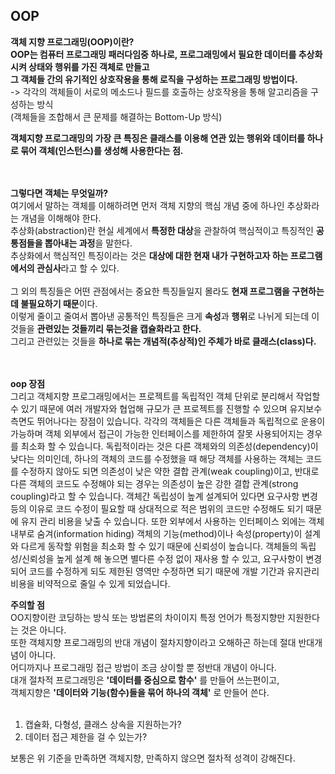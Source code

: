 ## OOP

**객체 지향 프로그래밍(OOP)이란?**<br>
**OOP는 컴퓨터 프로그래밍 패러다임중 하나로, 프로그래밍에서 필요한 데이터를 추상화시켜 상태와 행위를 가진 객체로 만들고<br>
그 객체들 간의 유기적인 상호작용을 통해 로직을 구성하는 프로그래밍 방법이다.**<br>
-> 각각의 객체들이 서로의 메소드나 필드를 호출하는 상호작용을 통해 알고리즘을 구성하는 방식<br>
(객체들을 조합해서 큰 문제를 해결하는 Bottom-Up 방식)<br>

**객체지향 프로그래밍의 가장 큰 특징은 클래스를 이용해 연관 있는 행위와 데이터를 하나로 묶어 객체(인스턴스)를 생성해 사용한다는 점.**<br> 
<br>
<br>

**그렇다면 객체는 무엇일까?**<br>
여기에서 말하는 객체를 이해하려면 먼저 객체 지향의 핵심 개념 중에 하나인 추상화라는 개념을 이해해야 한다.<br>
추상화(abstraction)란 현실 세계에서 **특정한 대상**을 관찰하여 핵심적이고 특징적인 **공통점들을 뽑아내는 과정**을 말한다.<br>
추상화에서 핵심적인 특징이라는 것은 **대상에 대한 현재 내가 구현하고자 하는 프로그램에서의 관심사**라고 할 수 있다.<br>  
그 외의 특징들은 어떤 관점에서는 중요한 특징들일지 몰라도 **현재 프로그램을 구현하는데 불필요하기 때문**이다.<br>
이렇게 줄이고 줄여서 뽑아낸 공통적인 특징들은 크게 **속성**과 **행위**로 나뉘게 되는데 이것들을 **관련있는 것들끼리 묶는것을 캡슐화라고 한다.**<br> 
그리고 관련있는 것들을 **하나로 묶는 개념적(추상적)인 주체가 바로 클래스(class)다.**<br>
<br>
<br>

**oop 장점**<br>
그리고 객체지향 프로그래밍에서는 프로젝트를 독립적인 객체 단위로 분리해서 작업할 수 있기 때문에  여러 개발자와 협업해 규모가 큰 프로젝트를 진행할 수 있으며 유지보수측면도 뛰어나다는 장점이 있습니다.
각각의 객체들은 다른 객체들과 독립적으로 운용이 가능하며 객체 외부에서 접근이 가능한 인터페이스를 제한하여 잘못 사용되어지는 경우를 최소화 할 수 있습니다. 
독립적이라는 것은 다른 객체와의 의존성(dependency)이 낮다는 의미인데,
하나의 객체의 코드를 수정했을 때 해당 객체를 사용하는 객체는 코드를 수정하지 않아도 되면 의존성이 낮은 약한 결합 관계(weak coupling)이고, 반대로 다른 객체의 코드도 수정해야 되는 경우는 의존성이 높은 강한 결합 관계(strong coupling)라고 할 수 있습니다. 
객체간 독립성이 높계 설계되어 있다면 요구사항 변경 등의 이유로 코드 수정이 필요할 때 상대적으로 적은 범위의 코드만 수정해도 되기 때문에 유지 관리 비용을 낮출 수 있습니다. 
또한 외부에서 사용하는 인터페이스 외에는 객체 내부로 숨겨(information hiding) 객체의 기능(method)이나 속성(property)이 설계와 다르게 동작할 위험을 최소화 할 수 있기 때문에 신뢰성이 높습니다. 
객체들의 독립성/신뢰성을 높게 설계 해 놓으면 별다른 수정 없이 재사용 할 수 있고,
요구사항이 변경되어 코드를 수정하게 되도 제한된 영역만 수정하면 되기 때문에 개발 기간과 유지관리 비용을 비약적으로 줄일 수 있게 되었습니다. 


**주의할 점**<br>
OO지향이란 코딩하는 방식 또는 방법론의 차이이지 특정 언어가 특정지향만 지원한다는 것은 아니다.<br>
또한 객체지향 프로그래밍의 반대 개념이 절차지향이라고 오해하곤 하는데 절대 반대개념이 아니다.<br>
어디까지나 프로그래밍 접근 방법이 조금 상이할 뿐 정반대 개념이 아니다.<br>
대개 절차적 프로그래밍은 **'데이터를 중심으로 함수'** 를 만들어 쓰는편이고,<br>
객체지향은 **'데이터와 기능(함수)들을 묶어 하나의 객체'** 로 만들어 쓴다.<br>
<br>

1. 캡슐화, 다형성, 클래스 상속을 지원하는가?<br>
2. 데이터 접근 제한을 걸 수 있는가?<br>

보통은 위 기준을 만족하면 객체지향, 만족하지 않으면 절차적 성격이 강해진다.<br>





